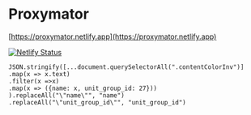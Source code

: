 # Proxymator

[https://proxymator.netlify.app](https://proxymator.netlify.app)

[![Netlify Status](https://api.netlify.com/api/v1/badges/74d88c4e-f9f2-46b7-b430-3c38a4f177ed/deploy-status)](https://app.netlify.com/sites/proxymator/deploys)

```
JSON.stringify([...document.querySelectorAll(".contentColorInv")]
.map(x => x.text)
.filter(x =>x)
.map(x => ({name: x, unit_group_id: 27}))
).replaceAll("\"name\"", "name")
.replaceAll("\"unit_group_id\"", "unit_group_id")
```
